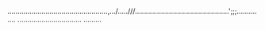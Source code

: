..................................................,.../.....///...............................................';;;..............
................................
.........





